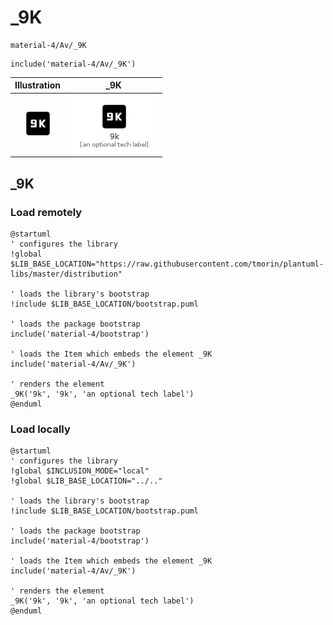 # _9K


```text
material-4/Av/_9K
```

```text
include('material-4/Av/_9K')
```



| Illustration | _9K |
| :---: | :---: |
| ![illustration for Illustration](../../material-4/Av/_9K.png) | ![illustration for _9K](../../material-4/Av/_9K.Local.png) |




## _9K

### Load remotely
```plantuml
@startuml
' configures the library
!global $LIB_BASE_LOCATION="https://raw.githubusercontent.com/tmorin/plantuml-libs/master/distribution"

' loads the library's bootstrap
!include $LIB_BASE_LOCATION/bootstrap.puml

' loads the package bootstrap
include('material-4/bootstrap')

' loads the Item which embeds the element _9K
include('material-4/Av/_9K')

' renders the element
_9K('9k', '9k', 'an optional tech label')
@enduml
```

### Load locally
```plantuml
@startuml
' configures the library
!global $INCLUSION_MODE="local"
!global $LIB_BASE_LOCATION="../.."

' loads the library's bootstrap
!include $LIB_BASE_LOCATION/bootstrap.puml

' loads the package bootstrap
include('material-4/bootstrap')

' loads the Item which embeds the element _9K
include('material-4/Av/_9K')

' renders the element
_9K('9k', '9k', 'an optional tech label')
@enduml
```


